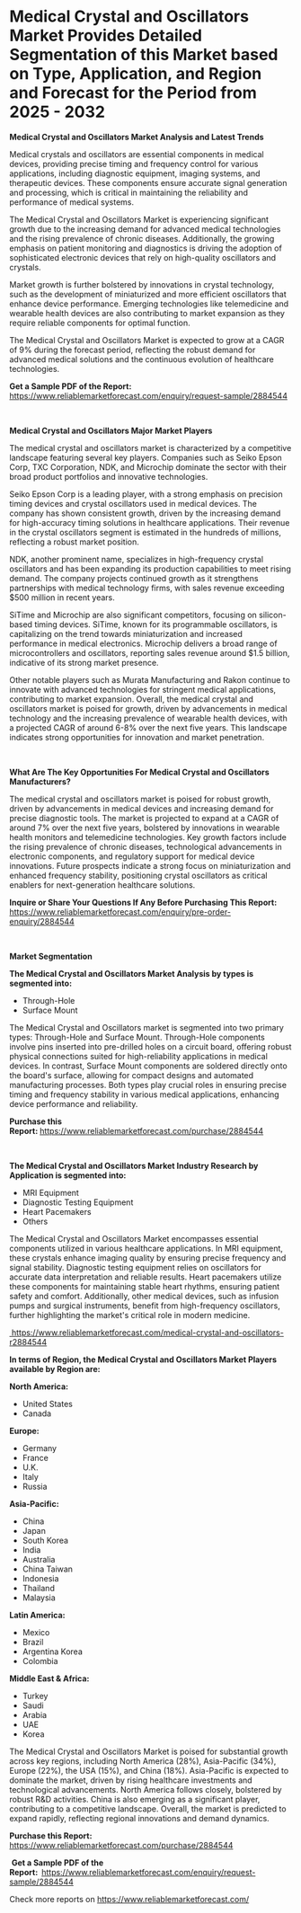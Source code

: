 <p><h1>Medical Crystal and Oscillators Market Provides Detailed Segmentation of this Market based on Type, Application, and Region and Forecast for the Period from 2025 - 2032</h1></p><p><strong>Medical Crystal and Oscillators Market Analysis and Latest Trends</strong></p>
<p><p>Medical crystals and oscillators are essential components in medical devices, providing precise timing and frequency control for various applications, including diagnostic equipment, imaging systems, and therapeutic devices. These components ensure accurate signal generation and processing, which is critical in maintaining the reliability and performance of medical systems.</p><p>The Medical Crystal and Oscillators Market is experiencing significant growth due to the increasing demand for advanced medical technologies and the rising prevalence of chronic diseases. Additionally, the growing emphasis on patient monitoring and diagnostics is driving the adoption of sophisticated electronic devices that rely on high-quality oscillators and crystals.</p><p>Market growth is further bolstered by innovations in crystal technology, such as the development of miniaturized and more efficient oscillators that enhance device performance. Emerging technologies like telemedicine and wearable health devices are also contributing to market expansion as they require reliable components for optimal function. </p><p>The Medical Crystal and Oscillators Market is expected to grow at a CAGR of 9% during the forecast period, reflecting the robust demand for advanced medical solutions and the continuous evolution of healthcare technologies.</p></p>
<p><strong>Get a Sample PDF of the Report:&nbsp;</strong> <a href="https://www.reliablemarketforecast.com/enquiry/request-sample/2884544?utm_campaign=2308&utm_medium=2&utm_source=Github&utm_content=ia&utm_term=13032025&utm_id=medical-crystal-and-oscillators">https://www.reliablemarketforecast.com/enquiry/request-sample/2884544</a></p>
<p>&nbsp;</p>
<p><strong>Medical Crystal and Oscillators Major Market Players</strong></p>
<p><p>The medical crystal and oscillators market is characterized by a competitive landscape featuring several key players. Companies such as Seiko Epson Corp, TXC Corporation, NDK, and Microchip dominate the sector with their broad product portfolios and innovative technologies.</p><p>Seiko Epson Corp is a leading player, with a strong emphasis on precision timing devices and crystal oscillators used in medical devices. The company has shown consistent growth, driven by the increasing demand for high-accuracy timing solutions in healthcare applications. Their revenue in the crystal oscillators segment is estimated in the hundreds of millions, reflecting a robust market position.</p><p>NDK, another prominent name, specializes in high-frequency crystal oscillators and has been expanding its production capabilities to meet rising demand. The company projects continued growth as it strengthens partnerships with medical technology firms, with sales revenue exceeding $500 million in recent years.</p><p>SiTime and Microchip are also significant competitors, focusing on silicon-based timing devices. SiTime, known for its programmable oscillators, is capitalizing on the trend towards miniaturization and increased performance in medical electronics. Microchip delivers a broad range of microcontrollers and oscillators, reporting sales revenue around $1.5 billion, indicative of its strong market presence.</p><p>Other notable players such as Murata Manufacturing and Rakon continue to innovate with advanced technologies for stringent medical applications, contributing to market expansion. Overall, the medical crystal and oscillators market is poised for growth, driven by advancements in medical technology and the increasing prevalence of wearable health devices, with a projected CAGR of around 6-8% over the next five years. This landscape indicates strong opportunities for innovation and market penetration.</p></p>
<p>&nbsp;</p>
<p><strong>What Are The Key Opportunities For Medical Crystal and Oscillators Manufacturers?</strong></p>
<p><p>The medical crystal and oscillators market is poised for robust growth, driven by advancements in medical devices and increasing demand for precise diagnostic tools. The market is projected to expand at a CAGR of around 7% over the next five years, bolstered by innovations in wearable health monitors and telemedicine technologies. Key growth factors include the rising prevalence of chronic diseases, technological advancements in electronic components, and regulatory support for medical device innovations. Future prospects indicate a strong focus on miniaturization and enhanced frequency stability, positioning crystal oscillators as critical enablers for next-generation healthcare solutions.</p></p>
<p><strong>Inquire or Share Your Questions If Any Before Purchasing This Report:</strong> <a href="https://www.reliablemarketforecast.com/enquiry/pre-order-enquiry/2884544?utm_campaign=2308&utm_medium=2&utm_source=Github&utm_content=ia&utm_term=13032025&utm_id=medical-crystal-and-oscillators">https://www.reliablemarketforecast.com/enquiry/pre-order-enquiry/2884544</a></p>
<p>&nbsp;</p>
<p><strong>Market Segmentation</strong></p>
<p><strong>The Medical Crystal and Oscillators Market Analysis by types is segmented into:</strong></p>
<p><ul><li>Through-Hole</li><li>Surface Mount</li></ul></p>
<p><p>The Medical Crystal and Oscillators market is segmented into two primary types: Through-Hole and Surface Mount. Through-Hole components involve pins inserted into pre-drilled holes on a circuit board, offering robust physical connections suited for high-reliability applications in medical devices. In contrast, Surface Mount components are soldered directly onto the board's surface, allowing for compact designs and automated manufacturing processes. Both types play crucial roles in ensuring precise timing and frequency stability in various medical applications, enhancing device performance and reliability.</p></p>
<p><strong>Purchase this Report:&nbsp;</strong><a href="https://www.reliablemarketforecast.com/purchase/2884544?utm_campaign=2308&utm_medium=2&utm_source=Github&utm_content=ia&utm_term=13032025&utm_id=medical-crystal-and-oscillators">https://www.reliablemarketforecast.com/purchase/2884544</a></p>
<p>&nbsp;</p>
<p><strong>The Medical Crystal and Oscillators Market Industry Research by Application is segmented into:</strong></p>
<p><ul><li>MRI Equipment</li><li>Diagnostic Testing Equipment</li><li>Heart Pacemakers</li><li>Others</li></ul></p>
<p><p>The Medical Crystal and Oscillators Market encompasses essential components utilized in various healthcare applications. In MRI equipment, these crystals enhance imaging quality by ensuring precise frequency and signal stability. Diagnostic testing equipment relies on oscillators for accurate data interpretation and reliable results. Heart pacemakers utilize these components for maintaining stable heart rhythms, ensuring patient safety and comfort. Additionally, other medical devices, such as infusion pumps and surgical instruments, benefit from high-frequency oscillators, further highlighting the market's critical role in modern medicine.</p></p>
<p><a href="https://www.reliablemarketforecast.com/medical-crystal-and-oscillators-r2884544?utm_campaign=2308&utm_medium=2&utm_source=Github&utm_content=ia&utm_term=13032025&utm_id=medical-crystal-and-oscillators">&nbsp;https://www.reliablemarketforecast.com/medical-crystal-and-oscillators-r2884544</a></p>
<p><strong>In terms of Region, the Medical Crystal and Oscillators Market Players available by Region are:</strong></p>
<p>
    <p> <strong> North America: </strong>
        <ul>
            <li>United States</li>
            <li>Canada</li>
        </ul>
        </p> 
    <p> <strong> Europe: </strong>
        <ul>
            <li>Germany</li>
            <li>France</li>
            <li>U.K.</li>
            <li>Italy</li>
            <li>Russia</li>
        </ul>
        </p> 
    <p> <strong> Asia-Pacific: </strong>
        <ul>
            <li>China</li>
            <li>Japan</li>
            <li>South Korea</li>
            <li>India</li>
            <li>Australia</li>
            <li>China Taiwan</li>
            <li>Indonesia</li>
            <li>Thailand</li>
            <li>Malaysia</li>
        </ul>
        </p> 
    <p> <strong> Latin America: </strong>
        <ul>
            <li>Mexico</li>
            <li>Brazil</li>
            <li>Argentina Korea</li>
            <li>Colombia</li>
        </ul>
        </p> 
    <p> <strong> Middle East & Africa: </strong>
        <ul>
            <li>Turkey</li>
            <li>Saudi</li>
            <li>Arabia</li>
            <li>UAE</li>
            <li>Korea</li>
        </ul>
    </p>
    </p>
<p><p>The Medical Crystal and Oscillators Market is poised for substantial growth across key regions, including North America (28%), Asia-Pacific (34%), Europe (22%), the USA (15%), and China (18%). Asia-Pacific is expected to dominate the market, driven by rising healthcare investments and technological advancements. North America follows closely, bolstered by robust R&D activities. China is also emerging as a significant player, contributing to a competitive landscape. Overall, the market is predicted to expand rapidly, reflecting regional innovations and demand dynamics.</p></p>
<p><strong>Purchase this Report: </strong><a href="https://www.reliablemarketforecast.com/purchase/2884544?utm_campaign=2308&utm_medium=2&utm_source=Github&utm_content=ia&utm_term=13032025&utm_id=medical-crystal-and-oscillators">https://www.reliablemarketforecast.com/purchase/2884544</a></p>
<p>&nbsp;<strong>Get a Sample PDF of the Report:&nbsp;&nbsp;</strong><a href="https://www.reliablemarketforecast.com/enquiry/request-sample/2884544?utm_campaign=2308&utm_medium=2&utm_source=Github&utm_content=ia&utm_term=13032025&utm_id=medical-crystal-and-oscillators">https://www.reliablemarketforecast.com/enquiry/request-sample/2884544</a></p>
<p><strong></strong></p>
<p>Check more reports on <a href="https://www.reliablemarketforecast.com/?utm_campaign=2308&utm_medium=2&utm_source=Github&utm_content=ia&utm_term=13032025&utm_id=medical-crystal-and-oscillators">https://www.reliablemarketforecast.com/</a></p>